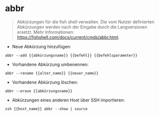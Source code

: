 # abbr

> Abkürzungen für die fish shell verwalten.
> Die vom Nutzer definierten Abkürzungen werden nach der Eingabe durch die Langversionen ersetzt.
> Mehr Informationen: <https://fishshell.com/docs/current/cmds/abbr.html>.

- Neue Abkürzung hinzufügen:

`abbr --add {{abkürzungsname}} {{befehl}} {{befehlsparameter}}`

- Vorhandene Abkürzung umbenennen:

`abbr --rename {{alter_name}} {{neuer_name}}`

- Vorhandene Abkürzung löschen:

`abbr --erase {{abkürzungsname}}`

- Abkürzungen eines anderen Host über SSH importieren:

`ssh {{host_name}} abbr --show | source`
